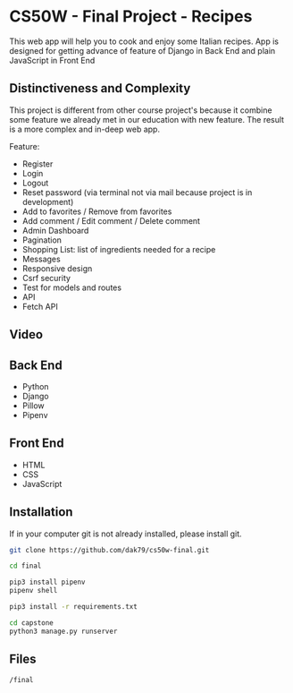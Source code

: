 # CS50W - Final Project - Recipes
This web app will help you to cook and enjoy some Italian recipes.
App is designed for getting advance of feature of Django in Back End and plain
JavaScript in Front End

## Distinctiveness and Complexity
This project is different from other course project's because it combine some
feature we already met in our education with new feature. The result is a more
complex and in-deep web app.

Feature:
- Register
- Login
- Logout
- Reset password (via terminal not via mail because project is in development)
- Add to favorites / Remove from favorites
- Add comment / Edit comment / Delete comment
- Admin Dashboard
- Pagination
- Shopping List: list of ingredients needed for a recipe
- Messages
- Responsive design
- Csrf security
- Test for models and routes
- API
- Fetch API

## Video

## Back End
- Python
- Django
- Pillow
- Pipenv

## Front End
- HTML
- CSS
- JavaScript

## Installation
If in your computer git is not already installed, please install git.

```bash
git clone https://github.com/dak79/cs50w-final.git

cd final

pip3 install pipenv
pipenv shell

pip3 install -r requirements.txt

cd capstone
python3 manage.py runserver
```

## Files
```
/final
```
